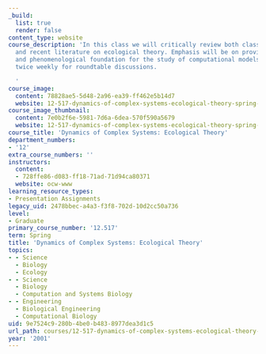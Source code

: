 ```yaml
---
_build:
  list: true
  render: false
content_type: website
course_description: 'In this class we will critically review both classical works
  and recent literature on ecological theory. Emphasis will be on providing a theoretical
  and phenomenological foundation for the study of computational models. We will meet
  twice weekly for roundtable discussions.

  '
course_image:
  content: 78828ae5-5d48-2a96-ea39-ff462e5b14d7
  website: 12-517-dynamics-of-complex-systems-ecological-theory-spring-2001
course_image_thumbnail:
  content: 7e0b2f6e-5981-7d6a-6dea-570f590a5679
  website: 12-517-dynamics-of-complex-systems-ecological-theory-spring-2001
course_title: 'Dynamics of Complex Systems: Ecological Theory'
department_numbers:
- '12'
extra_course_numbers: ''
instructors:
  content:
  - 728ffe86-d083-ff18-71ad-71d94ca80371
  website: ocw-www
learning_resource_types:
- Presentation Assignments
legacy_uid: 2478bbec-a4a3-f3f8-702d-10d2cc50a736
level:
- Graduate
primary_course_number: '12.517'
term: Spring
title: 'Dynamics of Complex Systems: Ecological Theory'
topics:
- - Science
  - Biology
  - Ecology
- - Science
  - Biology
  - Computation and Systems Biology
- - Engineering
  - Biological Engineering
  - Computational Biology
uid: 9e7524c9-280b-4be0-b483-8977dea3d1c5
url_path: courses/12-517-dynamics-of-complex-systems-ecological-theory-spring-2001
year: '2001'
---
```

